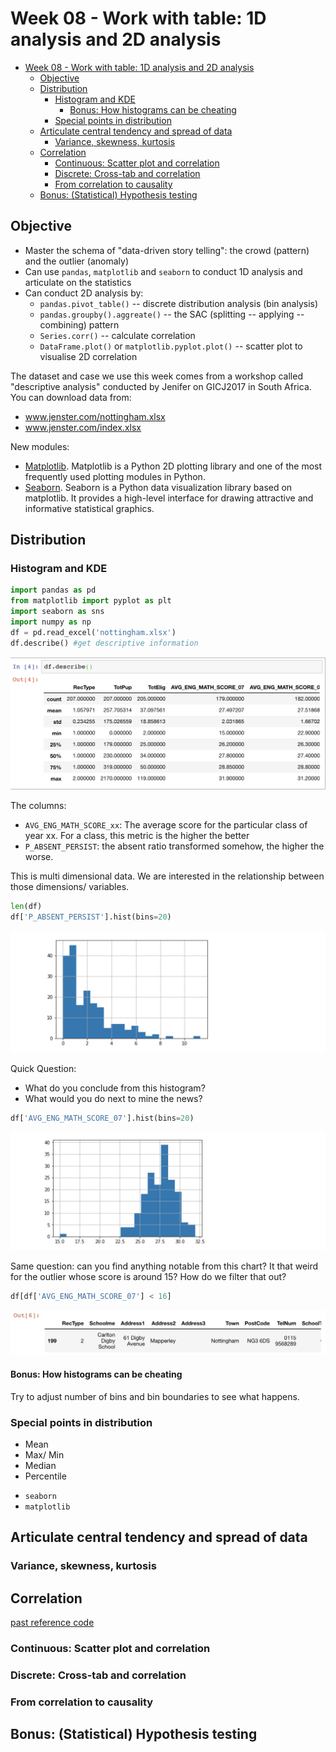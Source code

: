 # Week 08 - Work with table: 1D analysis and 2D analysis

<div id="toc">
<!-- TOC -->

- [Week 08 - Work with table: 1D analysis and 2D analysis](#week-08---work-with-table-1d-analysis-and-2d-analysis)
    - [Objective](#objective)
    - [Distribution](#distribution)
        - [Histogram and KDE](#histogram-and-kde)
            - [Bonus: How histograms can be cheating](#bonus-how-histograms-can-be-cheating)
        - [Special points in distribution](#special-points-in-distribution)
    - [Articulate central tendency and spread of data](#articulate-central-tendency-and-spread-of-data)
        - [Variance, skewness, kurtosis](#variance-skewness-kurtosis)
    - [Correlation](#correlation)
        - [Continuous: Scatter plot and correlation](#continuous-scatter-plot-and-correlation)
        - [Discrete: Cross-tab and correlation](#discrete-cross-tab-and-correlation)
        - [From correlation to causality](#from-correlation-to-causality)
    - [Bonus: (Statistical) Hypothesis testing](#bonus-statistical-hypothesis-testing)

<!-- /TOC -->
</div>

## Objective

- Master the schema of "data-driven story telling": the crowd \(pattern\) and the outlier \(anomaly\)
- Can use `pandas`, `matplotlib` and `seaborn` to conduct 1D analysis and articulate on the statistics
- Can conduct 2D analysis by:
  - `pandas.pivot_table()` -- discrete distribution analysis (bin analysis)
  - `pandas.groupby().aggreate()` -- the SAC (splitting -- applying -- combining) pattern
  - `Series.corr()` -- calculate correlation
  - `DataFrame.plot()` or `matplotlib.pyplot.plot()` -- scatter plot to visualise 2D correlation

The dataset and case we use this week comes from a workshop called "descriptive analysis" conducted by Jenifer on GICJ2017 in South Africa. You can download data from:

* www.jenster.com/nottingham.xlsx
* www.jenster.com/index.xlsx

New modules:

* [Matplotlib](https://matplotlib.org/). Matplotlib is a Python 2D plotting library and one of the most frequently used plotting modules in Python.
* [Seaborn](https://seaborn.pydata.org/). Seaborn is a Python data visualization library based on matplotlib. It provides a high-level interface for drawing attractive and informative statistical graphics.

## Distribution

### Histogram and KDE

```python
import pandas as pd
from matplotlib import pyplot as plt
import seaborn as sns
import numpy as np
df = pd.read_excel('nottingham.xlsx')
df.describe() #get descriptive information
```

![Df describe](assets/df_describe.png)

The columns:

* `AVG_ENG_MATH_SCORE_xx`: The average score for the particular class of year xx. For a class, this metric is the higher the better
* `P_ABSENT_PERSIST`:  the absent ratio transformed somehow, the higher the worse.

This is multi dimensional data. We are interested in the relationship between those dimensions/ variables.

```python
len(df)
df['P_ABSENT_PERSIST'].hist(bins=20)
```

![Dataframe hist](assets/df_hist.png)

Quick Question:
* What do you conclude from this histogram?
* What would you do next to mine the news?

```python
df['AVG_ENG_MATH_SCORE_07'].hist(bins=20)
```

![Dataframe hist](assets/df_hist2.jpg)

Same question: can you find anything notable from this chart? It that weird for the outlier whose score is around 15? How do we filter that out?

```python
df[df['AVG_ENG_MATH_SCORE_07'] < 16]
```

![Filter Outlier](assets/filter_outlier.png)

#### Bonus: How histograms can be cheating

Try to adjust number of bins and bin boundaries to see what happens.

### Special points in distribution

- Mean
- Max/ Min
- Median
- Percentile

* `seaborn`
* `matplotlib` 

## Articulate central tendency and spread of data

### Variance, skewness, kurtosis

## Correlation

[past reference code](https://github.com/hupili/python-for-data-and-media-communication/blob/82c813851cfb5e74d1785df86e3a9e633e810508/correlation/Cheating%20our%20children.ipynb)

### Continuous: Scatter plot and correlation

### Discrete: Cross-tab and correlation

### From correlation to causality

## Bonus: (Statistical) Hypothesis testing

